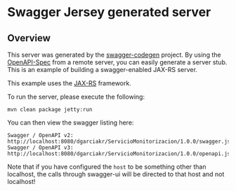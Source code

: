 # Swagger Jersey generated server

## Overview
This server was generated by the [swagger-codegen](https://github.com/swagger-api/swagger-codegen) project. By using the 
[OpenAPI-Spec](https://github.com/swagger-api/swagger-core/wiki) from a remote server, you can easily generate a server stub.  This
is an example of building a swagger-enabled JAX-RS server.

This example uses the [JAX-RS](https://jax-rs-spec.java.net/) framework.

To run the server, please execute the following:

```
mvn clean package jetty:run
```

You can then view the swagger listing here:

```
Swagger / OpenAPI v2: http://localhost:8080/dgarciakr/ServicioMonitorizacion/1.0.0/swagger.json
Swagger / OpenAPI v3: http://localhost:8080/dgarciakr/ServicioMonitorizacion/1.0.0/openapi.json
```

Note that if you have configured the `host` to be something other than localhost, the calls through
swagger-ui will be directed to that host and not localhost!